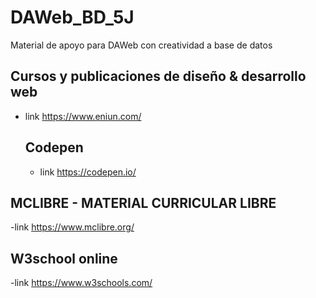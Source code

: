 # DAWeb_BD_5J
Material de apoyo para DAWeb con creatividad a base de datos

## Cursos y publicaciones de diseño & desarrollo web
- link https://www.eniun.com/
  ## Codepen
  - link https://codepen.io/
## MCLIBRE - MATERIAL CURRICULAR LIBRE
-link https://www.mclibre.org/
## W3school online
-link https://www.w3schools.com/
